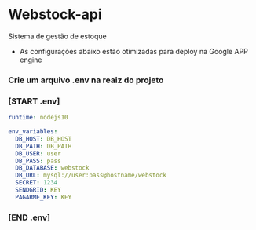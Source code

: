 # Webstock-api

Sistema de gestão de estoque

- As configurações abaixo estão otimizadas para deploy na Google APP engine

### Crie um arquivo .env na reaiz do projeto

### [START .env]

```yaml
runtime: nodejs10

env_variables:
  DB_HOST: DB_HOST
  DB_PATH: DB_PATH
  DB_USER: user
  DB_PASS: pass
  DB_DATABASE: webstock
  DB_URL: mysql://user:pass@hostname/webstock
  SECRET: 1234
  SENDGRID: KEY
  PAGARME_KEY: KEY
```

### [END .env]
